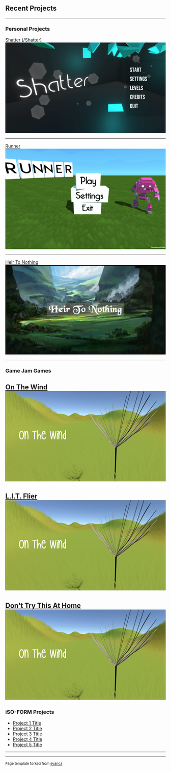 ## Recent Projects

---

### Personal Projects

[Shatter](/Shatter)
(/Shatter)<img src="images/Shatter.png?raw=true"/>

---
[Runner](/Runner)
<img src="images/RunnerMain.png?raw=true"/>

---
[Heir To Nothing](/HeirToNothing)
<img src="images/HTN(1).png?raw=true"/>

---

### Game Jam Games 

[On The Wind](/OnTheWind)
<img src="images/OTW(1).png?raw=true"/>
---
[L.I.T. Flier](/LITFlier)
<img src="images/OTW(1).png?raw=true"/>
---
[Don't Try This At Home](/Don'tTryThis)
<img src="images/OTW(1).png?raw=true"/>
---
### iSO-FORM Projects

- [Project 1 Title](http://example.com/)
- [Project 2 Title](http://example.com/)
- [Project 3 Title](http://example.com/)
- [Project 4 Title](http://example.com/)
- [Project 5 Title](http://example.com/)

---




---
<p style="font-size:11px">Page template forked from <a href="https://github.com/evanca/quick-portfolio">evanca</a></p>
<!-- Remove above link if you don't want to attibute -->
